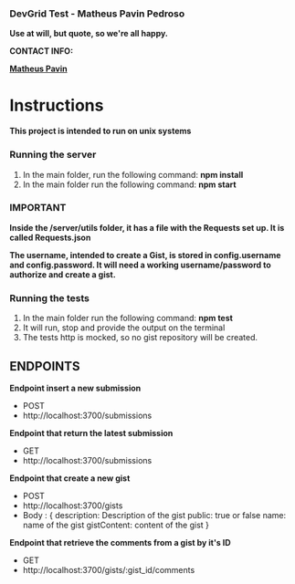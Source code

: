 ### DevGrid Test - Matheus Pavin Pedroso

**Use at will, but quote, so we're all happy.**

**CONTACT INFO:**

**[Matheus Pavin](https://matheuspavin.github.io)**

# Instructions

**This project is intended to run on unix systems**

### Running the server

1. In the main folder, run the following command: **npm install**
1. In the main folder run the following command: **npm start**

### IMPORTANT
**Inside the /server/utils folder, it has a file with the Requests set up. It is called Requests.json**

**The username, intended to create a Gist, is stored in config.username and config.password. It will need a working username/password to authorize and create a gist.**

### Running the tests
1. In the main folder run the following command: **npm test**
1. It will run, stop and provide the output on the terminal
1. The tests http is mocked, so no gist repository will be created.


## ENDPOINTS

**Endpoint insert a new submission**
- POST
- http://localhost:3700/submissions

**Endpoint that return the latest submission**
- GET
- http://localhost:3700/submissions

**Endpoint that create a new gist**
- POST
- http://localhost:3700/gists
- Body : { description: Description of the gist
           public: true or false
           name: name of the gist
           gistContent: content of the gist
         }

**Endpoint that retrieve the comments from a gist by it's ID**
- GET
- http://localhost:3700/gists/:gist_id/comments

